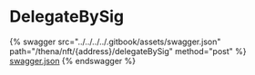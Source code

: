# DelegateBySig

{% swagger src="../../../../.gitbook/assets/swagger.json" path="/thena/nft/{address}/delegateBySig" method="post" %}
[swagger.json](../../../../.gitbook/assets/swagger.json)
{% endswagger %}
